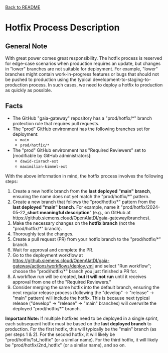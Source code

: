 [Back to README](../../README.md)

# Hotfix Process Description

## General Note

With great power comes great responsibility. The hotfix process is reserved for edge-case scenarios when production requires an update, but changes in "lower" branches are not suitable for deployment. For example, "lower" branches might contain work-in-progress features or bugs that should not be pushed to production using the typical development-to-staging-to-production process. In such cases, we need to deploy a hotfix to production as quickly as possible.

## Facts

- The GitHub "gaia-gateway" repository has a "prod/hotfix/\*" branch protection rule that requires pull requests.
- The "prod" GitHub environment has the following branches set for deployment:
  - `main`
  - `prod/hotfix/*`
- The "prod" GitHub environment has "Required Reviewers" set to [modifiable by GitHub administrators]:
  - `dawid-ciarach-ext`
  - `maximilian-kimmel-ext`

With the above information in mind, the hotfix process involves the following steps:

1. Create a new hotfix branch from the **last deployed "main" branch**, ensuring the name does not yet match the "prod/hotfix/\*" pattern.
2. Create a new branch that follows the "prod/hotfix/\*" pattern from the **last deployed "main" branch**. For example, name it "prod/hotfix/2024-05-22\_**short meaningful description**" (e.g., on GitHub at https://github.siemens.cloud/OpenAIatDI/gaia-gateway/branches).
3. Make the necessary changes on the **hotfix branch** (not the "prod/hotfix/\*" branch).
4. Thoroughly test the changes.
5. Create a pull request (PR) from your hotfix branch to the "prod/hotfix/\*" branch.
6. Wait for approval and complete the PR.
7. Go to the deployment workflow at https://github.siemens.cloud/OpenAIatDI/gaia-gateway/actions/workflows/deploy.yml and select "Run workflow"; choose the "prod/hotfix/\*" branch you just finished a PR for.
8. A workflow run will be created, **but it will not run** until it receives approval from one of the "Required Reviewers."
9. Consider merging the same hotfix into the default branch, ensuring the next regular release process (following the "develop" -> "release" -> "main" pattern) will include the hotfix. This is because next typical release ("develop" -> "release" -> "main" branches) will overwrite the deployed "prod/hotfix/\*" branch.

**Important Note:** If multiple hotfixes need to be deployed in a single sprint, each subsequent hotfix must be based on the **last deployed branch** to production. For the first hotfix, this will typically be the "main" branch (as per steps 1 & 2). For the second hotfix, it will likely be "prod/hotfix/1st_hotfix" (or a similar name). For the third hotfix, it will likely be "prod/hotfix/2nd_hotfix" (or a similar name), and so on.
